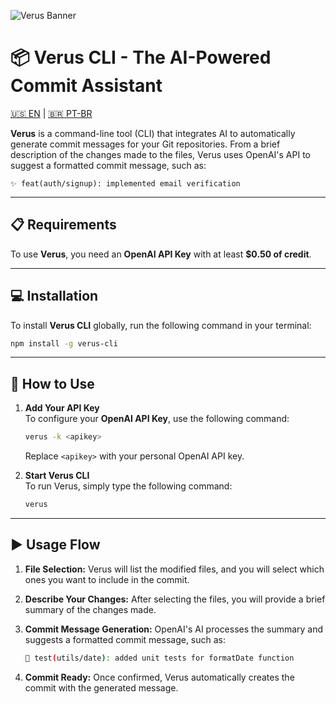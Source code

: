 ![Verus Banner](https://github.com/user-attachments/assets/5173589a-5dd8-4fd4-9536-7e039365acae)

# 📦 Verus CLI - The AI-Powered Commit Assistant

[🇺🇸 EN](https://github.com/euandresimoes/verus/blob/master/README.md) | [🇧🇷 PT-BR](https://github.com/euandresimoes/verus/blob/master/README.pt-br.md)

**Verus** is a command-line tool (CLI) that integrates AI to automatically generate commit messages for your Git repositories. From a brief description of the changes made to the files, Verus uses OpenAI's API to suggest a formatted commit message, such as:

`✨ feat(auth/signup): implemented email verification`

---

## 📋 Requirements

To use **Verus**, you need an **OpenAI API Key** with at least **$0.50 of credit**.

---

## 💻 Installation

To install **Verus CLI** globally, run the following command in your terminal:

```bash
npm install -g verus-cli
```

---

## 🚀 How to Use

1. **Add Your API Key**  
   To configure your **OpenAI API Key**, use the following command:

   ```bash
   verus -k <apikey>
   ```

   Replace `<apikey>` with your personal OpenAI API key.

2. **Start Verus CLI**  
   To run Verus, simply type the following command:

   ```bash
   verus
   ```

---

## ▶️ Usage Flow

1. **File Selection:** Verus will list the modified files, and you will select which ones you want to include in the commit.  
2. **Describe Your Changes:** After selecting the files, you will provide a brief summary of the changes made.  
3. **Commit Message Generation:** OpenAI's AI processes the summary and suggests a formatted commit message, such as:

   ```bash
   🧪 test(utils/date): added unit tests for formatDate function
   ```

5. **Commit Ready:** Once confirmed, Verus automatically creates the commit with the generated message.

